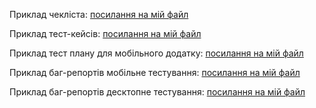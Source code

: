 Приклад чекліста:
[посилання на мій файл](Git_Task_2/MyWork/Olga_Laikova_Checklist_lutik.ua.xlsx)

Приклад тест-кейсів:
[посилання на мій файл](Git_Task_2/MyWork/Olga_Laikova_Test_cases_rozetka.com.ua.xlsx)

Приклад тест плану для мобільного додатку:
[посилання на мій файл](Git_Task_2/MyWork/Olga_Laikova_Test_plan_mobile_application_MeowMoments.xlsx)

Приклад баг-репортів мобільне тестування:
[посилання на мій файл](Git_Task_2/MyWork/Laikova_Olga_Bug_reports_mobile_device_and_emulator.xlsx)

Приклад баг-репортів десктопне тестування:
[посилання на мій файл](Git_Task_2/MyWork/Laikova_Olga_Bug_reports_desktop_UI_UX_testing.xlsx)

